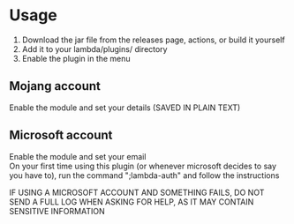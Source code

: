 # Usage
1. Download the jar file from the releases page, actions, or build it yourself
2. Add it to your lambda/plugins/ directory
3. Enable the plugin in the menu
## Mojang account
Enable the module and set your details (SAVED IN PLAIN TEXT)

## Microsoft account
Enable the module and set your email  
On your first time using this plugin (or whenever microsoft decides to say you have to), run the command ";lambda-auth" and follow the instructions

IF USING A MICROSOFT ACCOUNT AND SOMETHING FAILS, DO NOT SEND A FULL LOG WHEN ASKING FOR HELP, AS IT MAY CONTAIN SENSITIVE INFORMATION